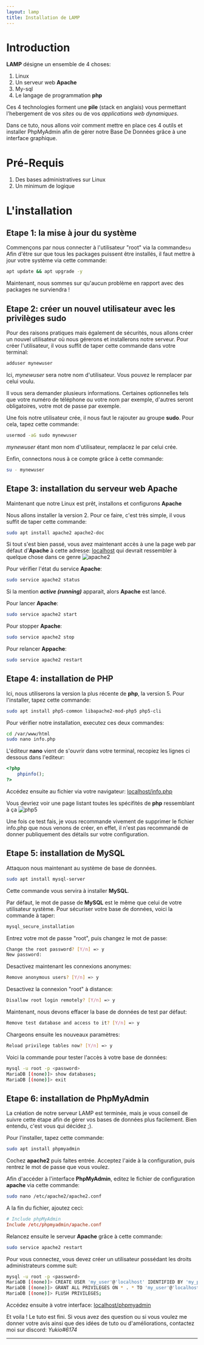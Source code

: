 ```yaml
---
layout: lamp
title: Installation de LAMP
---
```


Introduction
===============

**LAMP** désigne un ensemble de 4 choses:

1. Linux
2. Un serveur web **Apache** 
3. My-sql
4. Le langage de programmation **php**

Ces 4 technologies forment une **pile** (stack en anglais) vous permettant l'hebergement de vos *sites* ou de vos *applications web dynamiques*.

Dans ce tuto, nous allons voir comment mettre en place ces 4 outils et installer PhpMyAdmin afin de gérer notre Base De Données grâce à une interface graphique.


Pré-Requis
==============

1. Des bases administratives sur Linux
2. Un minimum de logique


L'installation
===============

Etape 1: la mise à jour du système
---------------

Commençons par nous connecter à l'utilisateur "root" via la commande`su`
Afin d'être sur que tous les packages puissent être installés, il faut mettre à jour votre système via cette commande:
```sh
apt update && apt upgrade -y
```

Maintenant, nous sommes sur qu'aucun problème en rapport avec des packages ne surviendra !



Etape 2: créer un nouvel utilisateur avec les privilèges **sudo**
---------------

Pour des raisons pratiques mais également de sécurités, nous allons créer un nouvel utilisateur où nous gérerons et installerons notre serveur.
Pour créer l'utilisateur, il vous suffit de taper cette commande dans votre terminal:
```sh
adduser mynewuser
```
Ici, *mynewuser* sera notre nom d'utilisateur. Vous pouvez le remplacer par celui voulu.

Il vous sera demander plusieurs informations.
Certaines optionnelles tels que votre numéro de téléphone ou votre nom par exemple, d'autres seront obligatoires, votre mot de passe par exemple.

Une fois notre utilisateur crée, il nous faut le rajouter au groupe **sudo**.
Pour cela, tapez cette commande:
```sh
usermod -aG sudo mynewuser
```
*mynewuser* étant mon nom d'utilisateur, remplacez le par celui crée.

Enfin, connectons nous à ce compte grâce à cette commande:
```sh
su - mynewuser
```


Etape 3: installation du serveur web **Apache**
---------------

Maintenant que notre Linux est prêt, installons et configurons **Apache**

Nous allons installer la version 2. Pour ce faire, c'est très simple, il vous suffit de taper cette commande:
```sh
sudo apt install apache2 apache2-doc
```


Si tout s'est bien passé, vous avez maintenant accès à une la page web par défaut d'**Apache** à cette adresse: [localhost](http://127.0.0.1/) qui devrait ressembler à quelque chose dans ce genre
![apache2](apache.png)

Pour vérifier l'état du service **Apache**:
```sh
sudo service apache2 status
```
Si la mention ***active (running)*** apparait, alors **Apache** est lancé.

Pour lancer **Apache**:
```sh
sudo service apache2 start
```

Pour stopper **Apache**:
```sh
sudo service apache2 stop
```

Pour relancer **Appache**:
```sh
sudo service apache2 restart
```


Etape 4: installation de PHP
---------------

Ici, nous utiliserons la version la plus récente de **php**, la version 5.
Pour l'installer, tapez cette commande:
```sh
sudo apt install php5-common libapache2-mod-php5 php5-cli
```

Pour vérifier notre installation, executez ces deux commandes:
```sh
cd /var/www/html
sudo nano info.php
```

L'éditeur **nano** vient de s'ouvrir dans votre terminal, recopiez les lignes ci dessous dans l'editeur:
```php
<?php
	phpinfo();
?>
```
Accédez ensuite au fichier via votre navigateur: [localhost/info.php](http://127.0.0.1/info.php)

Vous devriez voir une page listant toutes les spécifités de **php** ressemblant à ça
![php5](php5.png)

Une fois ce test fais, je vous recommande vivement de supprimer le fichier info.php que nous venons de créer, en effet, il n'est pas recommandé de donner publiquement des détails sur votre configuration.


Etape 5: installation de **MySQL**
---------------

Attaquon nous maintenant au système de base de données.

```sh
sudo apt install mysql-server
```
Cette commande vous servira à installer **MySQL**.

Par défaut, le mot de passe de **MySQL** est le même que celui de votre utilisateur système.
Pour sécuriser votre base de données, voici la commande à taper:
```sh
mysql_secure_installation
```

Entrez votre mot de passe "root", puis changez le mot de passe:
```sh
Change the root password? [Y/n] => y
New password:
```

Desactivez maintenant les connexions anonymes:
```sh
Remove anonymous users? [Y/n] => y
```

Desactivez la connexion "root" à distance:
```sh
Disallow root login remotely? [Y/n] => y
```

Maintenant, nous devons effacer la base de données de test par défaut:
```sh
Remove test database and access to it? [Y/n] => y
```

Chargeons ensuite les nouveaux paramètres:
```sh
Reload privilege tables now? [Y/n] => y
```

Voici la commande pour tester l'accès à votre base de données:
```sh
mysql -u root -p <password>
MariaDB [(none)]> show databases;
MariaDB [(none)]> exit
```

Etape 6: installation de PhpMyAdmin
---------------

La création de notre serveur LAMP est terminée, mais je vous conseil de suivre cette étape afin de gérer vos bases de données plus facilement. 
Bien entendu, c'est vous qui décidez ;).

Pour l'installer, tapez cette commande:
```sh
sudo apt install phpmyadmin
```

Cochez **apache2** puis faites entrée.
Acceptez l'aide à la configuration, puis rentrez le mot de passe que vous voulez.

Afin d'accéder à l'interface **PhpMyAdmin**, editez le fichier de configuration **apache** via cette commande:
```sh
sudo nano /etc/apache2/apache2.conf
```

A la fin du fichier, ajoutez ceci:
```conf
# Include phpMyAdmin
Include /etc/phpmyadmin/apache.conf
```

Relancez ensuite le serveur **Apache** grâce à cette commande:
```sh
sudo service apache2 restart
```

Pour vous connectez, vous devez créer un utilisateur possédant les droits administrateurs comme suit:
```sh
mysql -u root -p <password>
MariaDB [(none)]> CREATE USER 'my_user'@'localhost' IDENTIFIED BY 'my_password';
MariaDB [(none)]> GRANT ALL PRIVILEGES ON * . * TO 'my_user'@'localhost';
MariaDB [(none)]> FLUSH PRIVILEGES;
```

Accédez ensuite à votre interface: [localhost/phpmyadmin](http://127.0.0.1/phpmyadmin/)


Et voila ! Le tuto est fini.
Si vous avez des question ou si vous voulez me donner votre avis ainsi que des idées de tuto ou d'améliorations, contactez moi sur discord: *Yukio#6174*
***

